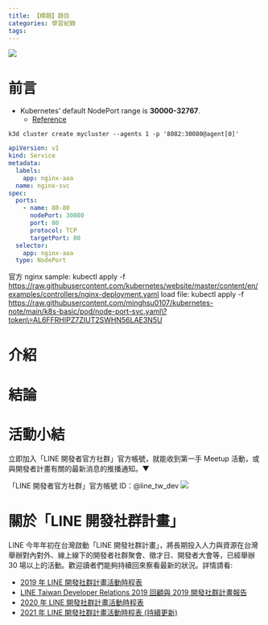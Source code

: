 ```yaml
---
title: 【標題】題目
categories: 學習紀錄
tags:
---
```


<style>
  section.compact {
    font-size: 150%  
  }
  img[alt~="center"] {
    display: block;
    margin: 0 auto;
  }
</style>

![](https://nijialin.com/images/2021/)

# 前言

- Kubernetes’ default NodePort range is **30000-32767**.
  - [Reference](https://k3d.io/usage/guides/exposing_services/)

```
k3d cluster create mycluster --agents 1 -p '8082:30080@agent[0]'
```

```yaml
apiVersion: v1
kind: Service
metadata:
  labels:
    app: nginx-aaa
  name: nginx-svc
spec:
  ports:
    - name: 80-80
      nodePort: 30080
      port: 80
      protocol: TCP
      targetPort: 80
  selector:
    app: nginx-aaa
  type: NodePort
```

官方 nginx sample: kubectl apply -f https://raw.githubusercontent.com/kubernetes/website/master/content/en/examples/controllers/nginx-deployment.yaml
load file: kubectl apply -f https://raw.githubusercontent.com/minghsu0107/kubernetes-note/main/k8s-basic/pod/node-port-svc.yaml\?token\=AL6FFRHIPZ7ZIUT2SWHN56LAE3N5U

<!-- more -->

# 介紹

# 結論

# 活動小結

立即加入「LINE 開發者官方社群」官方帳號，就能收到第一手 Meetup 活動，或與開發者計畫有關的最新消息的推播通知。▼

「LINE 開發者官方社群」官方帳號 ID：@line_tw_dev
![](https://www.evanlin.com/images/2020/line-tw-dev-qr.png)

# 關於「LINE 開發社群計畫」

LINE 今年年初在台灣啟動「LINE 開發社群計畫」，將長期投入人力與資源在台灣舉辦對內對外、線上線下的開發者社群聚會、徵才日、開發者大會等，已經舉辦 30 場以上的活動。歡迎讀者們能夠持續回來察看最新的狀況。詳情請看:

- [2019 年 LINE 開發社群計畫活動時程表](https://engineering.linecorp.com/zh-hant/blog/line-taiwan-developer-relations-2019-plan/)
- [LINE Taiwan Developer Relations 2019 回顧與 2019 開發社群計畫報告](https://engineering.linecorp.com/zh-hant/blog/line-taiwan-developer-relations-2019/)
- [2020 年 LINE 開發社群計畫活動時程表](https://engineering.linecorp.com/zh-hant/blog/2020-line-tw-devrel/)
- [2021 年 LINE 開發社群計畫活動時程表 (持續更新)](https://engineering.linecorp.com/zh-hant/blog/2021-line-tw-devrel/)
